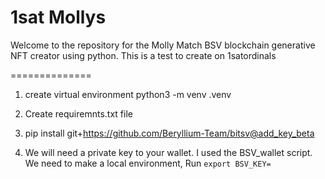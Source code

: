 1sat Mollys
=================

Welcome to the repository for the Molly Match BSV blockchain generative NFT creator using python. This is a test to create on 1satordinals 


==============

1. create virtual environment 
python3 -m venv .venv

2. Create requiremnts.txt file

3. pip install git+https://github.com/Beryllium-Team/bitsv@add_key_beta

4. We will need a private key to your wallet.  I used the BSV_wallet script.  We need to make a local environment, Run ```export BSV_KEY=```